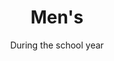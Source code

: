 ---
title: "Men's"
category: "Connect"
description: "Men’s Ministry is in charge of pouring into the lives of the men in the fellowship. Our goal is to encourage discipleship and accountability among the male community in order to build up spiritual leaders and cultivate intentional, Christ-centered relationships through discipleship, men’s times, and men’s retreat."
location: "San Luis Obispo"
date: "During the school year"
gif: "../../images/connect/mens.gif"
img: "../../images/connect/mens.png"
link: ""
---